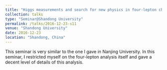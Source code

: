 ```yaml
---
title: "Higgs measurements and search for new physics in four-lepton channel"
collection: talks
type: "Seminar@Shandong University"
permalink: /talks/2016-12-23-s11
venue: "Shandong University"
date: 2016-12-23
location: "Shandong, China"
---
```


This seminar is very similar to the one I gave in Nanjing University. In this seminar, I restricted myself on the four-lepton analysis itself and gave a decent level of details of this analysis.
